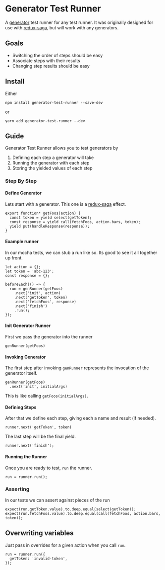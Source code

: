 # Generator Test Runner
A [generator](https://developer.mozilla.org/en-US/docs/Web/JavaScript/Reference/Global_Objects/Generator) test runner for any test runner.  It was originally designed for use with [redux-saga](https://github.com/yelouafi/redux-saga), but will work with any generators.

## Goals
- Switching the order of steps should be easy
- Associate steps with their results
- Changing step results should be easy

## Install
Either
```
npm install generator-test-runner --save-dev
```
or
```
yarn add generator-test-runner --dev
```

## Guide
Generator Test Runner allows you to test generators by

1. Defining each step a generator will take
2. Running the generator with each step
3. Storing the yielded values of each step

### Step By Step
#### Define Generator
Lets start with a generator.  This one is a [redux-saga](https://github.com/redux-saga/redux-saga) effect.
```es6
export function* getFoos(action) {
  const token = yield select(getToken);
  const response = yield call(fetchFoos, action.bars, token);
  yield put(handleResponse(response));
}
```

#### Example runner
In our mocha tests, we can stub a run like so.  Its good to see it all together up front.
```es6
let action = {};
let token = 'abc-123';
const response = {};

beforeEach(() => {
  run = genRunner(getFoos)
    .next('init', action)
    .next('getToken', token)
    .next('fetchFoos', response)
    .next('finish')
    .run();
});
```
#### Init Generator Runner
First we pass the generator into the runner
```es6
genRunner(getFoos)
```

#### Invoking Generator
The first step after invoking `genRunner` represents the invocation of the generator itself.
```es6
genRunner(getFoos)
  .next('init', initialArgs)
```
This is like calling `getFoos(initialArgs)`.

#### Defining Steps
After that we define each step, giving each a name and result (if needed).
```es6
runner.next('getToken', token)
```

The last step will be the final yield.
```es6
runner.next('finish');
```

#### Running the Runner
Once you are ready to test, `run` the runner.
```es6
run = runner.run();
```

### Asserting
In our tests we can assert against pieces of the run
```es6
expect(run.getToken.value).to.deep.equal(select(getToken));
expect(run.fetchFoos.value).to.deep.equal(call(fetchFoos, action.bars, token));
```

## Overwriting variables
Just pass in overrides for a given action when you call `run`.
```es6
run = runner.run({
  getToken: 'invalid-token',
});
```
